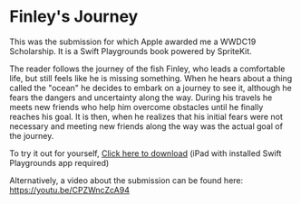 # Finley's Journey

This was the submission for which Apple awarded me a WWDC19 Scholarship. It is a Swift Playgrounds book powered by SpriteKit.

The reader follows the journey of the fish Finley, who leads a comfortable life, but still feels like he is missing something. When he hears about a thing called the "ocean" he decides to embark on a journey to see it, although he fears the dangers and uncertainty along the way. During his travels he meets new friends who help him overcome obstacles until he finally reaches his goal. It is then, when he realizes that his initial fears were not necessary and meeting new friends along the way was the actual goal of the journey.

To try it out for yourself, [Click here to download](https://github.com/Luke47/WWDC19/blob/master/Finley's%20Journey.playgroundbook.zip) (iPad with installed Swift Playgrounds app required)

Alternatively, a video about the submission can be found here: 
https://youtu.be/CPZWncZcA94
